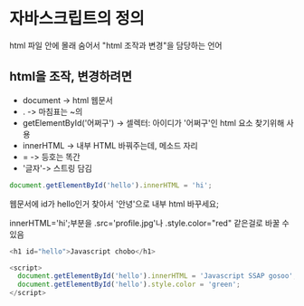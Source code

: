 # 자바스크립트의 정의
html 파일 안에 몰래 숨어서 "html 조작과 변경"을 담당하는 언어

## html을 조작, 변경하려면
- document -> html 웹문서
- . -> 마침표는 ~의
- getElementById('어쩌구') -> 셀렉터: 아이디가 '어쩌구'인 html 요소 찾기위해 사용
- innerHTML -> 내부 HTML 바꿔주는데, 메소드 자리
- = -> 등호는 똑간
- '글자'-> 스트링 담김

```javascript
document.getElementById('hello').innerHTML = 'hi';
```
웹문서에 id가 hello인거 찾아서 '안녕'으로 내부 html 바꾸세요;

innerHTML='hi';부분을
.src='profile.jpg'나 .style.color="red" 같은걸로 바꿀 수 있음

```javascript
<h1 id="hello">Javascript chobo</h1>

<script>
  document.getElementById('hello').innerHTML = 'Javascript SSAP gosoo';
  document.getElementById('hello').style.color = 'green';
</script>
```